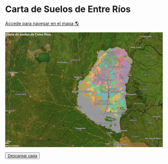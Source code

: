 # Carta de Suelos de Entre Ríos


[Accede para navegar en el mapa 🌎](https://felt.com/map/Carta-de-suelos-de-Entre-Rios-5whiguPwSsSzPVr58t9AG6C?lat=-32.119386&lon=-59.288105&zoom=7.39)

![](../images/mapa_carta_suelo.jpg)


 <button>
 <a download="" href="https://ide-suelo.s3.amazonaws.com/suelos_ER.zip" target="_blank"
id="descarga">Descargar capa</a>
            </button>
